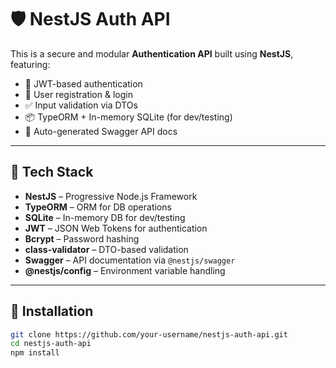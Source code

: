 # 🛡️ NestJS Auth API

This is a secure and modular **Authentication API** built using **NestJS**, featuring:

- 🔐 JWT-based authentication
- 🧾 User registration & login
- ✅ Input validation via DTOs
- 📦 TypeORM + In-memory SQLite (for dev/testing)
- 🧪 Auto-generated Swagger API docs

---

## 📁 Tech Stack

- **NestJS** – Progressive Node.js Framework
- **TypeORM** – ORM for DB operations
- **SQLite** – In-memory DB for dev/testing
- **JWT** – JSON Web Tokens for authentication
- **Bcrypt** – Password hashing
- **class-validator** – DTO-based validation
- **Swagger** – API documentation via `@nestjs/swagger`
- **@nestjs/config** – Environment variable handling

---

## 🔧 Installation

```bash
git clone https://github.com/your-username/nestjs-auth-api.git
cd nestjs-auth-api
npm install
